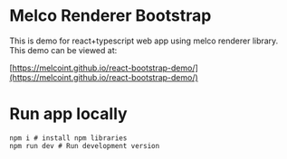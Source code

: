 # Melco Renderer Bootstrap

This is demo for react+typescript web app using melco renderer library.  This demo can be viewed at:

[https://melcoint.github.io/react-bootstrap-demo/](https://melcoint.github.io/react-bootstrap-demo/)

# Run app locally

```
npm i # install npm libraries
npm run dev # Run development version

```
